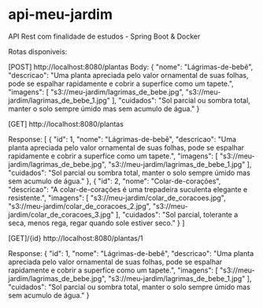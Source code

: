 # api-meu-jardim
API Rest com finalidade de estudos - Spring Boot &amp; Docker

Rotas disponiveis:

[POST]
http://localhost:8080/plantas
Body:
{
    "nome": "Lágrimas-de-bebê",
    "descricao": "Uma planta apreciada pelo valor ornamental de suas folhas, pode se espalhar rapidamente e cobrir a superfíce como um tapete.",
    "imagens": [
        "s3://meu-jardim/lagrimas_de_bebe.jpg",
        "s3://meu-jardim/lagrimas_de_bebe_1.jpg"
    ],
    "cuidados": "Sol parcial ou sombra total, manter o solo sempre úmido mas sem acumulo de água."
}


[GET]
http://localhost:8080/plantas

Response:
[
    {
        "id": 1,
        "nome": "Lágrimas-de-bebê",
        "descricao": "Uma planta apreciada pelo valor ornamental de suas folhas, pode se espalhar rapidamente e cobrir a superfíce como um tapete.",
        "imagens": [
            "s3://meu-jardim/lagrimas_de_bebe.jpg",
            "s3://meu-jardim/lagrimas_de_bebe_1.jpg"
        ],
        "cuidados": "Sol parcial ou sombra total, manter o solo sempre úmido mas sem acumulo de água."
    },
    {
        "id": 2,
        "nome": "Colar-de-corações",
        "descricao": "A colar-de-corações é uma trepadeira suculenta elegante e resistente.",
        "imagens": [
            "s3://meu-jardim/colar_de_coracoes.jpg",
            "s3://meu-jardim/colar_de_coracoes_2.jpg",
            "s3://meu-jardim/colar_de_coracoes_3.jpg"
        ],
        "cuidados": "Sol parcial, tolerante a seca, menos rega, regar quando sole estiver seco."
    }
]

[GET]/{id}
http://localhost:8080/plantas/1

Response:
{
        "id": 1,
        "nome": "Lágrimas-de-bebê",
        "descricao": "Uma planta apreciada pelo valor ornamental de suas folhas, pode se espalhar rapidamente e cobrir a superfíce como um tapete.",
        "imagens": [
            "s3://meu-jardim/lagrimas_de_bebe.jpg",
            "s3://meu-jardim/lagrimas_de_bebe_1.jpg"
        ],
        "cuidados": "Sol parcial ou sombra total, manter o solo sempre úmido mas sem acumulo de água."
    }
